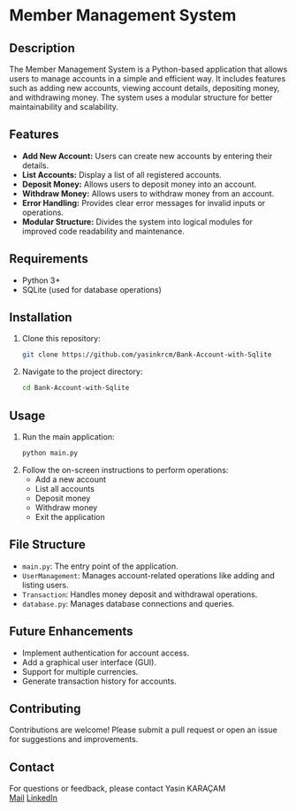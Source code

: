 # Member Management System

## Description
The Member Management System is a Python-based application that allows users to manage accounts in a simple and efficient way. It includes features such as adding new accounts, viewing account details, depositing money, and withdrawing money. The system uses a modular structure for better maintainability and scalability.

## Features
- **Add New Account:** Users can create new accounts by entering their details.
- **List Accounts:** Display a list of all registered accounts.
- **Deposit Money:** Allows users to deposit money into an account.
- **Withdraw Money:** Allows users to withdraw money from an account.
- **Error Handling:** Provides clear error messages for invalid inputs or operations.
- **Modular Structure:** Divides the system into logical modules for improved code readability and maintenance.

## Requirements
- Python 3+
- SQLite (used for database operations)

## Installation
1. Clone this repository:
   ```bash
   git clone https://github.com/yasinkrcm/Bank-Account-with-Sqlite
   ```
2. Navigate to the project directory:
   ```bash
   cd Bank-Account-with-Sqlite
   ```

## Usage
1. Run the main application:
   ```bash
   python main.py
   ```
2. Follow the on-screen instructions to perform operations:
   - Add a new account
   - List all accounts
   - Deposit money
   - Withdraw money
   - Exit the application

## File Structure
- `main.py`: The entry point of the application.
- `UserManagement`: Manages account-related operations like adding and listing users.
- `Transaction`: Handles money deposit and withdrawal operations.
- `database.py`: Manages database connections and queries.

## Future Enhancements
- Implement authentication for account access.
- Add a graphical user interface (GUI).
- Support for multiple currencies.
- Generate transaction history for accounts.

## Contributing
Contributions are welcome! Please submit a pull request or open an issue for suggestions and improvements.

## Contact
For questions or feedback, please contact Yasin KARAÇAM<br>
[Mail](mailto:yasinkaracam67@gmail.com) [LinkedIn](https://www.linkedin.com/in/yasin-karacamm/)
